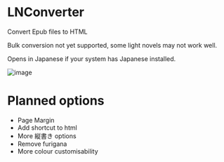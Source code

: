 # LNConverter
Convert Epub files to HTML

Bulk conversion not yet supported, some light novels may not work well.

Opens in Japanese if your system has Japanese installed.

![image](https://user-images.githubusercontent.com/66906618/144668583-e50fa8c8-565c-4abd-89c5-4f1c72d8545d.png)

# Planned options
* Page Margin
* Add shortcut to html
* More 縦書き options
* Remove furigana
* More colour customisability

